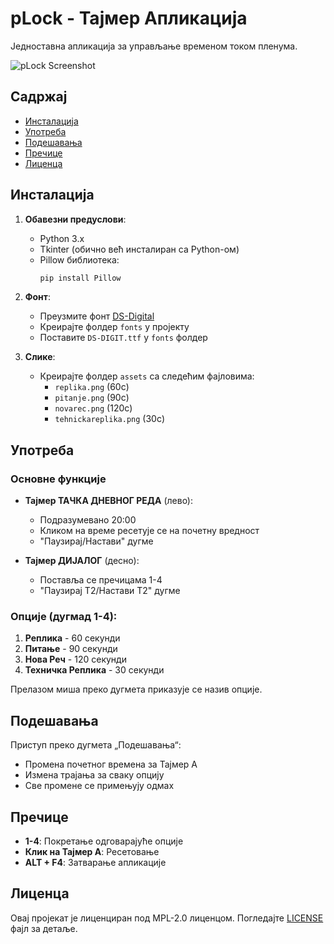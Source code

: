 # pLock - Тајмер Апликација

Једноставна апликација за управљање временом током пленума.

![pLock Screenshot](https://i.imgur.com/34Z5L5j.png)

## Садржај
- [Инсталација](#инсталација)
- [Употреба](#употреба)
- [Подешавања](#подешавања)
- [Пречице](#пречице)
- [Лиценца](#лиценца)

## Инсталација

1. **Обавезни предуслови**:
   - Python 3.x
   - Tkinter (обично већ инсталиран са Python-ом)
   - Pillow библиотека:  
     ```bash
     pip install Pillow
     ```

2. **Фонт**:
   - Преузмите фонт [DS-Digital](https://www.dafont.com/ds-digital.font)
   - Креирајте фолдер `fonts` у пројекту
   - Поставите `DS-DIGIT.ttf` у `fonts` фолдер

3. **Слике**:
   - Креирајте фолдер `assets` са следећим фајловима:
     - `replika.png` (60с)
     - `pitanje.png` (90с)
     - `novarec.png` (120с)
     - `tehnickareplika.png` (30с)

## Употреба

### Основне функције
- **Тајмер ТАЧКА ДНЕВНОГ РЕДА** (лево):
  - Подразумевано 20:00
  - Кликом на време ресетује се на почетну вредност
  - "Паузирај/Настави" дугме

- **Тајмер ДИЈАЛОГ** (десно):
  - Поставља се пречицама 1-4
  - "Паузирај Т2/Настави Т2" дугме

### Опције (дугмад 1-4):
1. **Реплика** - 60 секунди
2. **Питање** - 90 секунди 
3. **Нова Реч** - 120 секунди
4. **Техничка Реплика** - 30 секунди

Прелазом миша преко дугмета приказује се назив опције.

## Подешавања

Приступ преко дугмета „Подешавања“:
- Промена почетног времена за Тајмер А
- Измена трајања за сваку опцију
- Све промене се примењују одмах

## Пречице

- **1-4**: Покретање одговарајуће опције
- **Клик на Тајмер А**: Ресетовање
- **ALT + F4**: Затварање апликације

## Лиценца

Овај пројекат је лиценциран под MPL-2.0 лиценцом. Погледајте [LICENSE](LICENSE) фајл за детаље.
